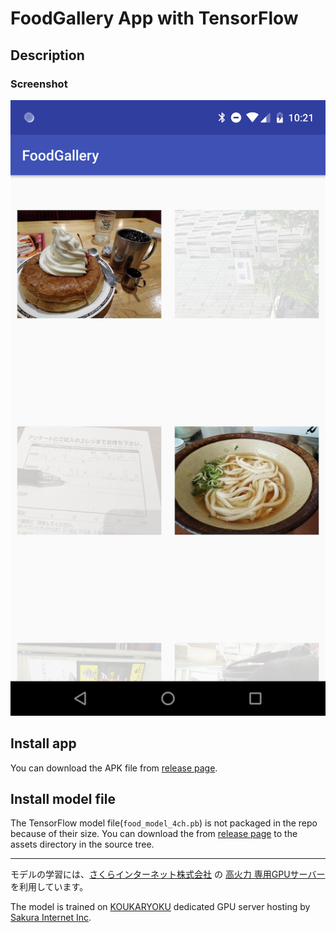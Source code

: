# FoodGallery App with TensorFlow

## Description

### Screenshot
![Screenshot](arts/Screenshot_20180629-102124.png)

## Install app
You can download the APK file from [release page](https://github.com/keiji/food_gallery_with_tensorflow/releases/latest).

## Install model file
The TensorFlow model file(`food_model_4ch.pb`) is not packaged in the repo because of their size.
You can download the from [release page](https://github.com/keiji/food_gallery_with_tensorflow/releases/latest) to the assets directory in the source tree.

----
モデルの学習には、[さくらインターネット株式会社](https://www.sakura.ad.jp/) の [高火力 専用GPUサーバー](https://www.sakura.ad.jp/koukaryoku/) を利用しています。

The model is trained on [KOUKARYOKU](https://www.sakura.ad.jp/koukaryoku/) dedicated GPU server hosting by [Sakura Internet Inc](https://www.sakura.ad.jp/).

